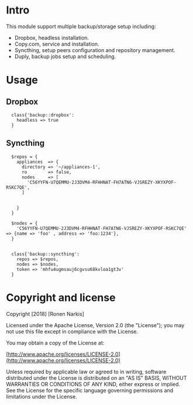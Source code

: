 # Intro

This module support multiple backup/storage setup including:

* Dropbox, headless installation.
* Copy.com, service and installation.
* Syncthing, setup peers configuration and repository management.
* Duply, backup jobs setup and scheduling.

# Usage

## Dropbox
```puppet
  class{'backup::dropbox':
    headless => true
  }
```

## Syncthing
```puppet
  $repos = {
    appliances  => {
      directory => '~/appliances-1',
      ro        => false,
      nodes     => [
        'C56YYFN-U7QEMMU-2J3DVM4-RFHHNAT-FH7ATN6-VJSREZY-XKYXPOF-RSKC7QE',
      ]


    }
  }

  $nodes = {
    'C56YYFN-U7QEMMU-2J3DVM4-RFHHNAT-FH7ATN6-VJSREZY-XKYXPOF-RSKC7QE' => {name => 'foo' , address => 'foo:1234'},
  }


  class{'backup::syncthing':
    repos => $repos,
    nodes => $nodes,
    token => 'mhfu4ugmsauj6cgvsu68kvloa1gt3v'
  }
```

# Copyright and license

Copyright [2018] [Ronen Narkis]

Licensed under the Apache License, Version 2.0 (the "License");
you may not use this file except in compliance with the License.

You may obtain a copy of the License at:

  [http://www.apache.org/licenses/LICENSE-2.0](http://www.apache.org/licenses/LICENSE-2.0)

Unless required by applicable law or agreed to in writing, software
distributed under the License is distributed on an "AS IS" BASIS,
WITHOUT WARRANTIES OR CONDITIONS OF ANY KIND, either express or implied.
See the License for the specific language governing permissions and
limitations under the License.

